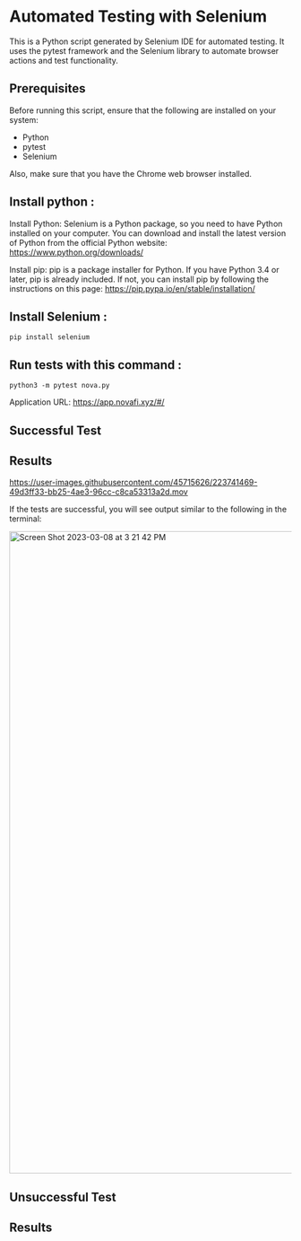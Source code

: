 # Automated Testing with Selenium

This is a Python script generated by Selenium IDE for automated testing. It uses the pytest framework and the Selenium library to automate browser actions and test functionality.

## Prerequisites
Before running this script, ensure that the following are installed on your system:

- Python
- pytest
- Selenium

Also, make sure that you have the Chrome web browser installed.
## Install python :

Install Python: Selenium is a Python package, so you need to have Python installed on your computer. You can download and install the latest version of Python from the official Python website: https://www.python.org/downloads/

Install pip: pip is a package installer for Python. If you have Python 3.4 or later, pip is already included. If not, you can install pip by following the instructions on this page: https://pip.pypa.io/en/stable/installation/

## Install Selenium :
```pip install selenium ```

## Run tests with this command :

```python3 -m pytest nova.py```


Application URL: https://app.novafi.xyz/#/

## Successful Test
## Results

https://user-images.githubusercontent.com/45715626/223741469-49d3ff33-bb25-4ae3-96cc-c8ca53313a2d.mov


If the tests are successful, you will see output similar to the following in the terminal:


<img width="1145" alt="Screen Shot 2023-03-08 at 3 21 42 PM" src="https://user-images.githubusercontent.com/45715626/223737601-3b313b22-0b0a-4b38-a245-cb66b504e323.png">

## Unsuccessful Test
## Results

